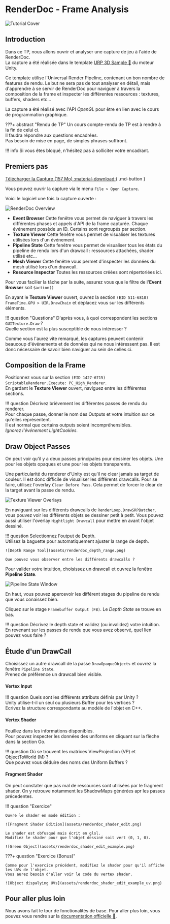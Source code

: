 
# RenderDoc - Frame Analysis

![Tutorial Cover](assets/renderdoc.png)

## Introduction

Dans ce TP, nous allons ouvrir et analyser une capture de jeu à l'aide de RenderDoc.  
La capture a été réalisée dans le template [URP 3D Sample :link:](https://unity.com/demos/urp-3d-sample) du moteur Unity.

Ce template utilise l'Universal Render Pipeline, contenant un bon nombre de features de rendu. Le but ne sera pas
de tout analyser en détail, mais d'apprendre à se servir de RenderDoc pour naviguer à travers la composition de la frame et inspecter les différentes ressources : textures, buffers, shaders etc...

La capture a été réalisé avec l'API *OpenGL* pour être en lien avec le cours de programmation graphique.

???+ abstract "Rendu de TP"
    Un cours compte-rendu de TP est à rendre à la fin de celui ci.  
    Il faudra répondre aux questions encadrées.  
    Pas besoin de mise en page, de simples phrases suffiront. 

!!! info
    Si vous êtes bloqué, n'hésitez pas à solliciter votre encadrant.

## Premiers pas

[Télécharger la Capture (157 Mo) :material-download:](https://noe.masse.pro/content/urp-sample_capture.rdc){ .md-button }

Vous pouvez ouvrir la capture via le menu `File > Open Capture`.

Voici le logiciel une fois la capture ouverte :

![RenderDoc Overview](assets/renderdoc_capture.png)

* **Event Browser** Cette fenêtre vous permet de naviguer à travers les différentes phases et appels d'API de la frame capturée. Chaque événement possède un ID. Certains sont regroupés par section.
* **Texture Viewer** Cette fenêtre vous permet de visualiser les textures utilisées lors d'un événement.
* **Pipeline State** Cette fenêtre vous permet de visualiser tous les états du pipeline de rendu lors d'un drawcall : ressources attachées, shader utilisé etc...
* **Mesh Viewer** Cette fenêtre vous permet d'inspecter les données du mesh utilisé lors d'un drawcall.
* **Resource Inspector** Toutes les ressources créées sont répertoriées ici.

Pour vous facilier la tâche par la suite, assurez vous que le filtre de l'**Event Browser** soit `$action()`

En ayant le **Texture Viewer** ouvert, ouvrez la section `(EID 511-6810) FrameTime.GPU > UIR.DrawChain` et déplacez vous sur les différents éléments. 

!!! question "Questions"
    D'après vous, à quoi correspondent les sections `GUITexture.Draw` ?  
    Quelle section est la plus susceptible de nous intéresser ?

Comme vous l'aurez vite remarqué, les captures peuvent contenir beaucoup d'événements et de données qui ne nous intéressent pas. Il est donc nécessaire de savoir bien naviguer au sein de celles ci.

## Composition de la Frame

Positionnez vous sur la section `(EID 1427-6715) ScriptableRenderer.Execute: PC_High_Renderer`.  
En gardant le **Texture Viewer** ouvert, naviguez entre les différentes sections.

!!! question
    Décrivez brièvement les différentes passes de rendu du renderer.  
    Pour chaque passe, donner le nom des Outputs et votre intuition sur ce qu'elles représentent.  
    Il est normal que certains outputs soient incompréhensibles.  
    *Ignorez l'événement LightCookies.*  

## Draw Object Passes

On peut voir qu'il y a deux passes principales pour dessiner les objets. Une pour les objets opaques et une pour les objets transparents.

Une particularité du renderer d'Unity est qu'il ne clear jamais sa target de couleur. Il est donc difficile de visualiser les différents drawcalls. Pour se faire, utilisez l'overlay `Clear Before Pass`. Cela permet de forcer le clear de la target avant la passe de rendu.

![Texture Viewer Overlays](assets/renderdoc_clear_before_pass.png)

En naviguant sur les différents drawcalls de `RenderLoop.DrawSRPBatcher`, vous pouvez voir les différents objets se dessiner petit à petit.
Vous pouvez aussi utiliser l'overlay `Hightlight Drawcall` pour mettre en avant l'objet dessiné.

!!! question
    Selectionnez l'output de Depth.  
    Utilisez la baguette pour automatiquement ajuster la range de depth.

    ![Depth Range Tool](assets/renderdoc_depth_range.png)  
    
    Que pouvez vous observer entre les différents drawcalls ?

Pour valider votre intuition, choisissez un drawcall et ouvrez la fenêtre **Pipeline State**.

![Pipeline State Window](assets/renderdoc_pipeline_state.png)

En haut, vous pouvez apercevoir les différent stages du pipeline de rendu que vous conaissez bien.

Cliquez sur le stage `Framebuffer Output (FB)`. Le *Depth State* se trouve en bas.

!!! question
    Décrivez le depth state et validez (ou invalidez) votre intuition.  
    En revenant sur les passes de rendu que vous avez observé, quel lien pouvez vous faire ?

## Étude d'un DrawCall

Choisissez un autre drawcall de la passe `DrawOpaqueObjects` et ouvrez la fenêtre `Pipeline State`.  
Prenez de préférence un drawcall bien visible.

#### Vertex Input

!!! question
    Quels sont les différents attributs définis par Unity ?  
    Unity utilise-t-il un seul ou plusieurs Buffer pour les vertices ?  
    Ecrivez la structure correspondante au modèle de l'objet en C++.

#### Vertex Shader

Fouillez dans les informations disponibles.  
Pour pouvez inspecter les données des uniforms en cliquant sur la flèche dans la section Go.

!!! question
    Où se trouvent les matrices ViewProjection (VP) et ObjectToWorld (M) ?  
    Que pouvez vous déduire des noms des Uniform Buffers ?

#### Fragment Shader

On peut constater que pas mal de ressources sont utilisées par le fragment shader. On y retrouve notamment les ShadowMaps générées apr les passes précedentes.

!!! question "Exercice"

    Ouvre le shader en mode édition :

    ![Fragment Shader Edition](assets/renderdoc_shader_edit.png)

    Le shader est obfusqué mais écrit en glsl.  
    Modifiez le shader pour que l'objet dessiné soit vert (0, 1, 0).

    ![Green Object](assets/renderdoc_shader_edit_example.png)

???+ question "Exercice (Bonus)"

    Comme pour l'exercice précédent, modifiez le shader pour qu'il affiche les UVs de l'objet.  
    Vous aurez besoin d'aller voir le code du vertex shader.

    ![Object dispalying UVs](assets/renderdoc_shader_edit_example_uv.png)

## Pour aller plus loin

Nous avons fait le tour de fonctionalités de base. 
Pour aller plus loin, vous pouvez vous rendre sur la [documentation officielle :link:](https://renderdoc.org/docs/introduction.html).
